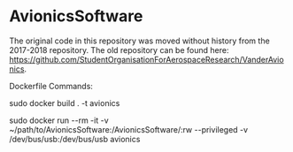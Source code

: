 # AvionicsSoftware

The original code in this repository was moved without history from the 2017-2018 repository. The old repository can be found here: https://github.com/StudentOrganisationForAerospaceResearch/VanderAvionics.

Dockerfile Commands:

sudo docker build . -t avionics

sudo docker run --rm -it -v ~/path/to/AvionicsSoftware:/AvionicsSoftware/:rw --privileged -v /dev/bus/usb:/dev/bus/usb avionics 
